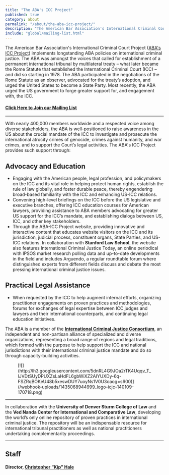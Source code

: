 ```yaml
---
title: "The ABA's ICC Project"
published: true
category: about
permalink: "/about/the-aba-icc-project/"
description: "​The American Bar Association's International Criminal Court Project (ABA's ICC Project) implements longstanding ABA policies on international criminal justice."
include: "global/mailing-list.html"
---
```

The American Bar Association's International Criminal Court Project ([ABA's ICC Project](http://www.aba-icc.org)) implements longstanding ABA policies on international criminal justice. The ABA was amongst the voices that called for establishment of a permanent international tribunal by multilateral treaty – what later became the Rome Statute that established the International Criminal Court (ICC) – and did so starting in 1978\. The ABA participated in the negotiations of the Rome Statute as an observer, advocated for the treaty’s adoption, and urged the United States to become a State Party. Most recently, the ABA urged the US government to forge greater support for, and engagement with, the ICC.

#### [Click Here to Join our Mailing List](/follow/)

* * *

With nearly 400,000 members worldwide and a respected voice among diverse stakeholders, the ABA is well-positioned to raise awareness in the US about the crucial mandate of the ICC to investigate and prosecute the international atrocity crimes of genocide, crimes against humanity, and war crimes, and to support the Court’s legal activities. The ABA's ICC Project provides such support through:

## Advocacy and Education

*   Engaging with the American people, legal profession, and policymakers on the ICC and its vital role in helping protect human rights, establish the rule of law globally, and foster durable peace, thereby engendering broad-based familiarity with the ICC and enhancing US-ICC relations.
*   Convening high-level briefings on the ICC before the US legislative and executive branches, offering ICC education courses for American lawyers, providing assistance to ABA members advocating for greater US support for the ICC’s mandate, and establishing dialogs between US, ICC, and other key stakeholders.
*   Through the ABA-ICC Project website, providing innovative and interactive content that educates website visitors on the ICC and its jurisdiction, judicial process, constituent organs, State Parties, and US-ICC relations. In collaboration with **Stanford Law School**, the website also features International Criminal Justice Today, an online periodical with IPSOS market research polling data and up-to-date developments in the field and includes Arguendo, a regular roundtable forum where distinguished experts from different fields discuss and debate the most pressing international criminal justice issues.

## Practical Legal Assistance

*   When requested by the ICC to help augment internal efforts, organizing practitioner engagements on proven practices and methodologies, forums for exchanges of legal expertise between ICC judges and lawyers and their international counterparts, and continuing legal education initiatives.

The ABA is a member of the [**International Criminal Justice Consortium**](http://icj-consortium.org/), an independent and non-partisan alliance of specialized and diverse organizations, representing a broad range of regions and legal traditions, which formed with the purpose to help support the ICC and national jurisdictions with their international criminal justice mandate and do so through capacity-building activities.

<figure data-type="image" class="wy-figure-left wy-figure-medium">[![](http://lh3.googleusercontent.com/5dnRL4G9JOa2rTK4Uqqv_T_lJVDtSUyDPUXZsLaHdFL6gbWiXZ2AIYUXDy-6q-FSZRqBOKeU48b5xeswDUY7uoyNs1V0U3oaog=s600)](/webhook-uploads/1435068944999_logo-icjc-140109-170718.png)

<figcaption></figcaption>

</figure>

* * *

In collaboration with the **University of Denver Sturm College of Law** and the **Ved Nanda Center for International and Comparative Law**, developing the world’s only online repository of proven practices in international criminal justice. The repository will be an indispensable resource for international tribunal practitioners as well as national practitioners undertaking complementarity proceedings.

* * *

## Staff

#### Director, [Christopher “Kip” Hale](/contributors/christopher-kip-hale)
